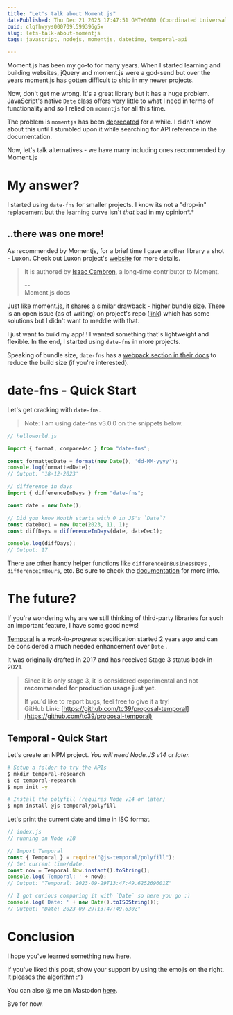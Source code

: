 ```yaml
---
title: "Let's talk about Moment.js"
datePublished: Thu Dec 21 2023 17:47:51 GMT+0000 (Coordinated Universal Time)
cuid: clqfhwyys000709l599396g5x
slug: lets-talk-about-momentjs
tags: javascript, nodejs, momentjs, datetime, temporal-api

---
```


Moment.js has been my go-to for many years. When I started learning and building websites, jQuery and moment.js were a god-send but over the years moment.js has gotten difficult to ship in my newer projects.

Now, don't get me wrong. It's a great library but it has a huge problem. JavaScript's native `Date` class offers very little to what I need in terms of functionality and so I relied on `momentjs` for all this time.

The problem is `momentjs` has been [deprecated](https://momentjs.com/docs/#/-project-status/) for a while. I didn't know about this until I stumbled upon it while searching for API reference in the documentation.

Now, let's talk alternatives - we have many including ones recommended by Moment.js

# My answer?

I started using `date-fns` for smaller projects. I know its not a "drop-in" replacement but the learning curve isn't *that* bad in my opinion\*.\*

## ..there was one more!

As recommended by Momentjs, for a brief time I gave another library a shot - Luxon. Check out Luxon project's [website](https://moment.github.io/luxon/#/install?id=basic-browser-setup) for more details.

> It is authored by [Isaac Cambron](https://github.com/icambron), a long-time contributor to Moment.
> 
> \--  
> Moment.js docs

Just like moment.js, it shares a similar drawback - higher bundle size. There is an open issue (as of writing) on project's repo ([link](https://github.com/moment/luxon/issues/703)) which has some solutions but I didn't want to meddle with that.

I just want to build my app!!! I wanted something that's lightweight and flexible. In the end, I started using `date-fns` in more projects.

Speaking of bundle size, `date-fns` has a [webpack section in their docs](https://date-fns.org/v3.0.0/docs/webpack) to reduce the build size (if you're interested).

# date-fns - Quick Start

Let's get cracking with `date-fns`.

> Note: I am using date-fns v3.0.0 on the snippets below.

```javascript
// helloworld.js

import { format, compareAsc } from "date-fns";

const formattedDate = format(new Date(), 'dd-MM-yyyy');
console.log(formattedDate);
// Output: '18-12-2023'
```

```javascript
// difference in days
import { differenceInDays } from "date-fns";

const date = new Date();

// Did you know Month starts with 0 in JS's `Date`?
const dateDec1 = new Date(2023, 11, 1);
const diffDays = differenceInDays(date, dateDec1);

console.log(diffDays);
// Output: 17
```

There are other handy helper functions like `differenceInBusinessDays` , `differenceInHours`, etc. Be sure to check the [documentation](https://date-fns.org/v3.0.0/docs/differenceInBusinessDays) for more info.

# The future?

If you're wondering why are we still thinking of third-party libraries for such an important feature, I have some good news!

[Temporal](https://tc39.es/proposal-temporal/docs/index.html) is a *work-in-progress* specification started 2 years ago and can be considered a much needed enhancement over `Date` .

It was originally drafted in 2017 and has received Stage 3 status back in 2021.

> Since it is only stage 3, it is considered experimental and not **recommended for production usage just yet.**
> 
> If you'd like to report bugs, feel free to give it a try!  
> GitHub Link: [https://github.com/tc39/proposal-temporal](https://github.com/tc39/proposal-temporal)

## Temporal - Quick Start

Let's create an NPM project. *You will need Node.JS v14 or later.*

```bash
# Setup a folder to try the APIs
$ mkdir temporal-research
$ cd temporal-research
$ npm init -y

# Install the polyfill (requires Node v14 or later)
$ npm install @js-temporal/polyfill
```

Let's print the current date and time in ISO format.

```javascript
// index.js 
// running on Node v18

// Import Temporal
const { Temporal } = require("@js-temporal/polyfill");
// Get current time/date.
const now = Temporal.Now.instant().toString();
console.log('Temporal: ' + now);
// Output: "Temporal: 2023-09-29T13:47:49.625269601Z"

// I got curious comparing it with `Date` so here you go :)
console.log('Date: ' + new Date().toISOString());
// Output: "Date: 2023-09-29T13:47:49.630Z"
```

# Conclusion

I hope you've learned something new here.

If you've liked this post, show your support by using the emojis on the right. It pleases the algorithm :^)

You can also @ me on Mastodon [here](http://social.linux.pizza/@shanmukhateja).

Bye for now.